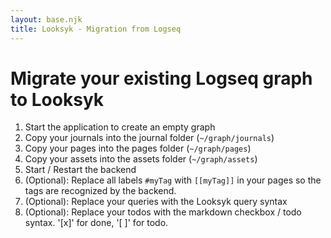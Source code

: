 ```yaml
---
layout: base.njk
title: Looksyk - Migration from Logseq
---
```


# Migrate your existing Logseq graph to Looksyk

1. Start the application to create an empty graph
2. Copy your journals into the journal folder (`~/graph/journals`)
3. Copy your pages into the pages folder (`~/graph/pages`)
4. Copy your assets into the assets folder (`~/graph/assets`)
5. Start / Restart the backend
6. (Optional): Replace all labels `#myTag` with `[[myTag]]` in your pages so the tags are recognized by the backend.
7. (Optional): Replace your queries with the Looksyk query syntax
8. (Optional): Replace your todos with the markdown checkbox / todo syntax. '[x]' for done, '[ ]' for todo.
